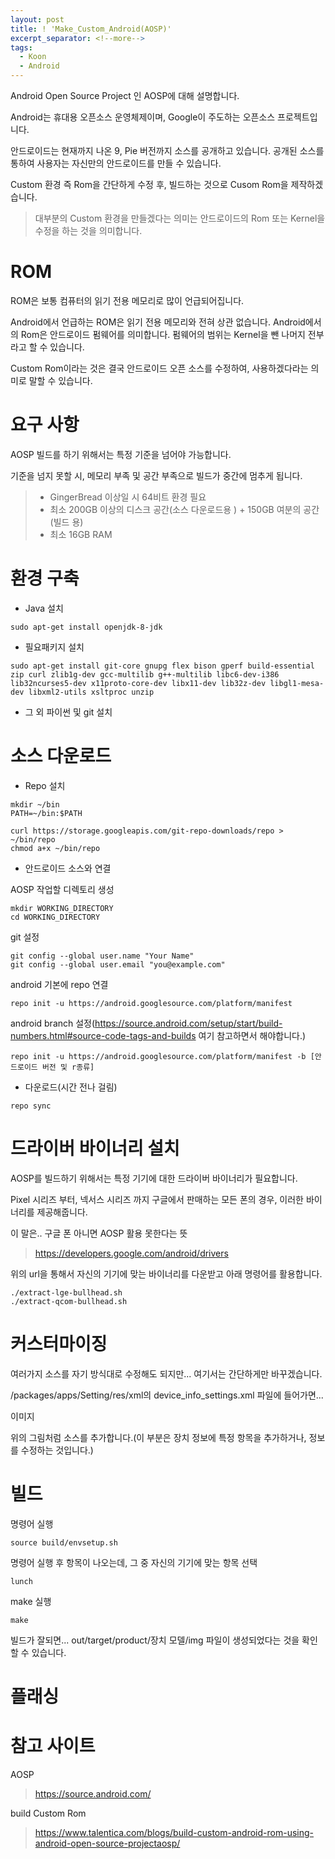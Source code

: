 ```yaml
---
layout: post
title: ! 'Make_Custom_Android(AOSP)'
excerpt_separator: <!--more-->
tags:
  - Koon
  - Android
---
```


Android Open Source Project 인 AOSP에 대해 설명합니다.
<!--more-->

Android는 휴대용 오픈소스 운영체제이며, Google이 주도하는 오픈소스 프로젝트입니다. 

안드로이드는 현재까지 나온 9, Pie 버전까지 소스를 공개하고 있습니다. 공개된 소스를 통하여 사용자는 자신만의 안드로이드를 만들 수 있습니다.

Custom 환경 즉 Rom을 간단하게 수정 후, 빌드하는 것으로 Cusom Rom을 제작하겠습니다.

> 대부분의 Custom 환경을 만들겠다는 의미는 안드로이드의 Rom 또는 Kernel을 수정을 하는 것을 의미합니다.

# ROM

ROM은 보통 컴퓨터의 읽기 전용 메모리로 많이 언급되어집니다. 

Android에서 언급하는 ROM은 읽기 전용 메모리와 전혀 상관 없습니다. Android에서의 Rom은 안드로이드 펌웨어를 의미합니다. 펌웨어의 범위는 Kernel을 뺀 나머지 전부라고 할 수 있습니다.

Custom Rom이라는 것은 결국 안드로이드 오픈 소스를 수정하여, 사용하겠다라는 의미로 말할 수 있습니다.


# 요구 사항
AOSP 빌드를 하기 위해서는 특정 기준을 넘어야 가능합니다.

기준을 넘지 못할 시, 메모리 부족 및 공간 부족으로 빌드가 중간에 멈추게 됩니다.
> - GingerBread 이상일 시 64비트 환경 필요
> - 최소 200GB 이상의 디스크 공간(소스 다운로드용 ) + 150GB 여분의 공간(빌드 용)
> - 최소 16GB RAM



# 환경 구축

- Java 설치

```
sudo apt-get install openjdk-8-jdk
```


- 필요패키지 설치
```
sudo apt-get install git-core gnupg flex bison gperf build-essential zip curl zlib1g-dev gcc-multilib g++-multilib libc6-dev-i386 lib32ncurses5-dev x11proto-core-dev libx11-dev lib32z-dev libgl1-mesa-dev libxml2-utils xsltproc unzip
```

- 그 외 파이썬 및 git 설치


# 소스 다운로드

- Repo 설치
```
mkdir ~/bin
PATH=~/bin:$PATH
```

```
curl https://storage.googleapis.com/git-repo-downloads/repo > ~/bin/repo
chmod a+x ~/bin/repo
```

- 안드로이드 소스와 연결

AOSP 작업할 디렉토리 생성
```
mkdir WORKING_DIRECTORY
cd WORKING_DIRECTORY
```

git 설정
```
git config --global user.name "Your Name"
git config --global user.email "you@example.com"
```

android 기본에 repo 연결
```
repo init -u https://android.googlesource.com/platform/manifest
```

android branch 설정(https://source.android.com/setup/start/build-numbers.html#source-code-tags-and-builds 여기 참고하면서 해야합니다.)
```
repo init -u https://android.googlesource.com/platform/manifest -b [안드로이드 버전 및 r종류]
```

- 다운로드(시간 전나 걸림)
```
repo sync
```

# 드라이버 바이너리 설치
AOSP를 빌드하기 위해서는 특정 기기에 대한 드라이버 바이너리가 필요합니다.

Pixel 시리즈 부터, 넥서스 시리즈 까지 구글에서 판매하는 모든 폰의 경우, 이러한 바이너리를 제공해줍니다.

이 말은.. 구글 폰 아니면 AOSP 활용 못한다는 뜻

> https://developers.google.com/android/drivers

위의 url을 통해서 자신의 기기에 맞는 바이너리를 다운받고 아래 명령어를 활용합니다.

```
./extract-lge-bullhead.sh
./extract-qcom-bullhead.sh
```

# 커스터마이징
여러가지 소스를 자기 방식대로 수정해도 되지만... 여기서는 간단하게만 바꾸겠습니다.

/packages/apps/Setting/res/xml의 device_info_settings.xml 파일에 들어가면...

이미지

위의 그림처럼 소스를 추가합니다.(이 부분은 장치 정보에 특정 항목을 추가하거나, 정보를 수정하는 것입니다.)

# 빌드
명령어 실행
```
source build/envsetup.sh
```

명령어 실행 후 항목이 나오는데, 그 중 자신의 기기에 맞는 항목 선택
```
lunch
```

make 실행
```
make
```

빌드가 잘되면... out/target/product/장치 모델/img 파일이 생성되었다는 것을 확인 할 수 있습니다.


# 플래싱


# 참고 사이트

AOSP
> https://source.android.com/

build Custom Rom
> https://www.talentica.com/blogs/build-custom-android-rom-using-android-open-source-projectaosp/
